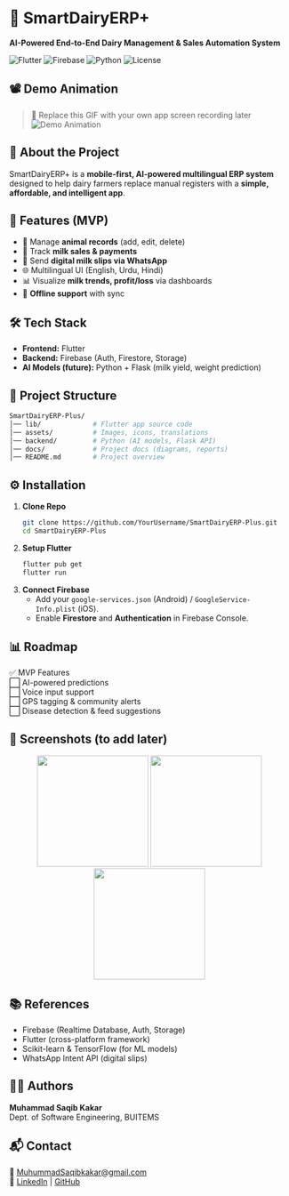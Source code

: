 # 🐄 SmartDairyERP+  
**AI-Powered End-to-End Dairy Management & Sales Automation System**

![Flutter](https://img.shields.io/badge/Flutter-Framework-blue?logo=flutter) ![Firebase](https://img.shields.io/badge/Firebase-Backend-orange?logo=firebase) ![Python](https://img.shields.io/badge/Python-AI-yellow?logo=python) ![License](https://img.shields.io/badge/License-MIT-green)

## 📽️ Demo Animation  
> 🎥 Replace this GIF with your own app screen recording later  
![Demo Animation](https://media.giphy.com/media/v1.Y2lkPTc5MGI3NjExbXZya3Qyd3R0dmFvZWJ0N2h6aG5qajRucXhqc3puam41MGRkbnU3YyZlcD12MV9naWZzX3NlYXJjaCZjdD1n/M9gbBd9nbDrOTu1Mqx/giphy.gif)

## 📖 About the Project  
SmartDairyERP+ is a **mobile-first, AI-powered multilingual ERP system** designed to help dairy farmers replace manual registers with a **simple, affordable, and intelligent app**.  

## 🚀 Features (MVP)  
- 🐄 Manage **animal records** (add, edit, delete)  
- 💸 Track **milk sales & payments**  
- 📎 Send **digital milk slips via WhatsApp**  
- 🌐 Multilingual UI (English, Urdu, Hindi)  
- 📊 Visualize **milk trends, profit/loss** via dashboards  
- 🔄 **Offline support** with sync  

## 🛠 Tech Stack  
- **Frontend:** Flutter  
- **Backend:** Firebase (Auth, Firestore, Storage)  
- **AI Models (future):** Python + Flask (milk yield, weight prediction)  

## 📂 Project Structure  
```bash
SmartDairyERP-Plus/
│── lib/             # Flutter app source code
│── assets/          # Images, icons, translations
│── backend/         # Python (AI models, Flask API)
│── docs/            # Project docs (diagrams, reports)
│── README.md        # Project overview
```

## ⚙️ Installation  
1. **Clone Repo**
   ```bash
   git clone https://github.com/YourUsername/SmartDairyERP-Plus.git
   cd SmartDairyERP-Plus
   ```
2. **Setup Flutter**
   ```bash
   flutter pub get
   flutter run
   ```
3. **Connect Firebase**  
   - Add your `google-services.json` (Android) / `GoogleService-Info.plist` (iOS).  
   - Enable **Firestore** and **Authentication** in Firebase Console.  

## 📊 Roadmap  
✅ MVP Features  
⬜ AI-powered predictions  
⬜ Voice input support  
⬜ GPS tagging & community alerts  
⬜ Disease detection & feed suggestions  

## 📸 Screenshots (to add later)  
<p align="center">
  <img src="docs/screens/home.png" width="200" />
  <img src="docs/screens/sales.png" width="200" />
  <img src="docs/screens/dashboard.png" width="200" />
</p>  

## 📚 References  
- Firebase (Realtime Database, Auth, Storage)  
- Flutter (cross-platform framework)  
- Scikit-learn & TensorFlow (for ML models)  
- WhatsApp Intent API (digital slips)  

## 👨‍💻 Authors  
**Muhammad Saqib Kakar**  
Dept. of Software Engineering, BUITEMS  

## 📬 Contact  
📧 [MuhummadSaqibkakar@gmail.com](mailto:MuhummadSaqibkakar@gmail.com)  
💼 [LinkedIn](https://linkedin.com) | [GitHub](https://github.com/YourUsername)
